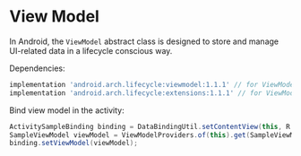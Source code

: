 # View Model

In Android, the `ViewModel` abstract class is designed to store and manage UI-related data in a lifecycle conscious way.

Dependencies:

```gradle
implementation 'android.arch.lifecycle:viewmodel:1.1.1' // for ViewModel
implementation 'android.arch.lifecycle:extensions:1.1.1' // for ViewModelProviders
```

Bind view model in the activity:

```java
ActivitySampleBinding binding = DataBindingUtil.setContentView(this, R.layout.activity_sample);
SampleViewModel viewModel = ViewModelProviders.of(this).get(SampleViewModel.class);
binding.setViewModel(viewModel);
```
